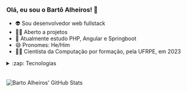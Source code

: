 ### Olá, eu sou o Bartô Alheiros! 👋
- 👽 Sou desenvolvedor web fullstack
- 🕵️‍♀️ Aberto a projetos
- 🌱 Atualmente estudo PHP, Angular e Springboot
- 😄 Pronomes: He/Him
- 👨‍🎓 Cientista da Computação por formação, pela UFRPE, em 2023
  
<details>
<summary>:zap: Tecnologias</summary>
<div style="display: inline_block">
  <img align="center" alt="Barto-Angular" height="30" width="30" src="https://cdn.jsdelivr.net/gh/devicons/devicon/icons/angularjs/angularjs-original.svg" />
  <img align="center" alt="Barto-PHP" height="45" width="40" src="https://cdn.jsdelivr.net/gh/devicons/devicon/icons/php/php-original.svg" />        
  <img align="center" alt="Barto-Java" height="48" width="40" src="https://cdn.jsdelivr.net/gh/devicons/devicon/icons/java/java-original-wordmark.svg" />       
  <img  align="center" alt="Barto-Spring" height="45" width="40" src="https://cdn.jsdelivr.net/gh/devicons/devicon/icons/spring/spring-original-wordmark.svg" />        
</div>
</details>

<br />

<div style="display: inline_block"><br>
  <img align="left" alt="Barto Alheiros' GitHub Stats" src="https://readme-stats-bartoalheiros.vercel.app/api?username=bartoalheiros&show_icons=true&hide_border=false&title_color=ff652f&icon_color=FFE400&bg_color=09131B&text_color=ffffff&border_color=0c1a25" />
<div>
